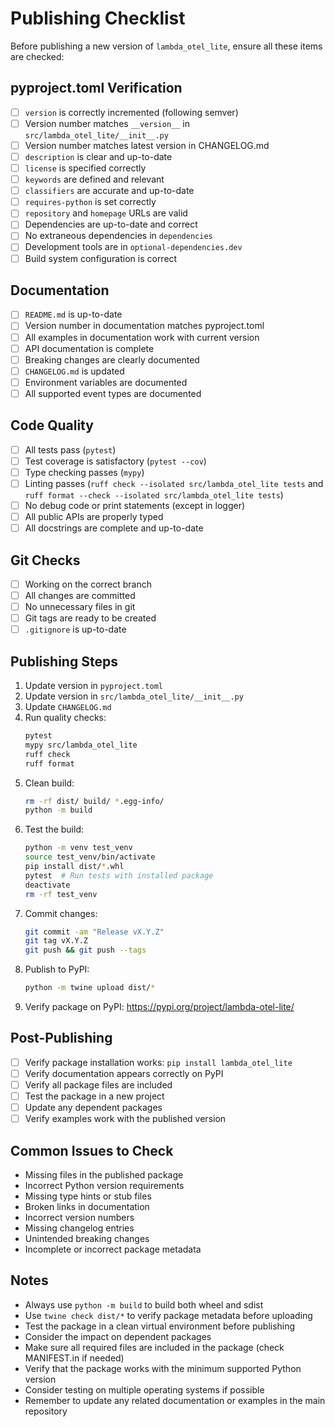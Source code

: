 # Publishing Checklist

Before publishing a new version of `lambda_otel_lite`, ensure all these items are checked:

## pyproject.toml Verification
- [ ] `version` is correctly incremented (following semver)
- [ ] Version number matches `__version__` in `src/lambda_otel_lite/__init__.py`
- [ ] Version number matches latest version in CHANGELOG.md
- [ ] `description` is clear and up-to-date
- [ ] `license` is specified correctly
- [ ] `keywords` are defined and relevant
- [ ] `classifiers` are accurate and up-to-date
- [ ] `requires-python` is set correctly
- [ ] `repository` and `homepage` URLs are valid
- [ ] Dependencies are up-to-date and correct
- [ ] No extraneous dependencies in `dependencies`
- [ ] Development tools are in `optional-dependencies.dev`
- [ ] Build system configuration is correct

## Documentation
- [ ] `README.md` is up-to-date
- [ ] Version number in documentation matches pyproject.toml
- [ ] All examples in documentation work with current version
- [ ] API documentation is complete
- [ ] Breaking changes are clearly documented
- [ ] `CHANGELOG.md` is updated
- [ ] Environment variables are documented
- [ ] All supported event types are documented

## Code Quality
- [ ] All tests pass (`pytest`)
- [ ] Test coverage is satisfactory (`pytest --cov`)
- [ ] Type checking passes (`mypy`)
- [ ] Linting passes (`ruff check --isolated src/lambda_otel_lite tests` and `ruff format --check --isolated src/lambda_otel_lite tests`)
- [ ] No debug code or print statements (except in logger)
- [ ] All public APIs are properly typed
- [ ] All docstrings are complete and up-to-date

## Git Checks
- [ ] Working on the correct branch
- [ ] All changes are committed
- [ ] No unnecessary files in git
- [ ] Git tags are ready to be created
- [ ] `.gitignore` is up-to-date

## Publishing Steps
1. Update version in `pyproject.toml`
2. Update version in `src/lambda_otel_lite/__init__.py`
3. Update `CHANGELOG.md`
4. Run quality checks:
   ```bash
   pytest
   mypy src/lambda_otel_lite
   ruff check
   ruff format
   ```
5. Clean build:
   ```bash
   rm -rf dist/ build/ *.egg-info/
   python -m build
   ```
6. Test the build:
   ```bash
   python -m venv test_venv
   source test_venv/bin/activate
   pip install dist/*.whl
   pytest  # Run tests with installed package
   deactivate
   rm -rf test_venv
   ```
7. Commit changes:
   ```bash
   git commit -am "Release vX.Y.Z"
   git tag vX.Y.Z
   git push && git push --tags
   ```
8. Publish to PyPI:
   ```bash
   python -m twine upload dist/*
   ```
9. Verify package on PyPI: https://pypi.org/project/lambda-otel-lite/

## Post-Publishing
- [ ] Verify package installation works: `pip install lambda_otel_lite`
- [ ] Verify documentation appears correctly on PyPI
- [ ] Verify all package files are included
- [ ] Test the package in a new project
- [ ] Update any dependent packages
- [ ] Verify examples work with the published version

## Common Issues to Check
- Missing files in the published package
- Incorrect Python version requirements
- Missing type hints or stub files
- Broken links in documentation
- Incorrect version numbers
- Missing changelog entries
- Unintended breaking changes
- Incomplete or incorrect package metadata

## Notes
- Always use `python -m build` to build both wheel and sdist
- Use `twine check dist/*` to verify package metadata before uploading
- Test the package in a clean virtual environment before publishing
- Consider the impact on dependent packages
- Make sure all required files are included in the package (check MANIFEST.in if needed)
- Verify that the package works with the minimum supported Python version
- Consider testing on multiple operating systems if possible
- Remember to update any related documentation or examples in the main repository 